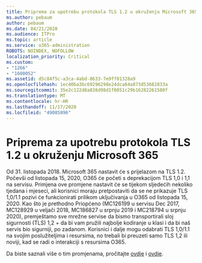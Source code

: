 ```yaml
---
title: Priprema za upotrebu protokola TLS 1.2 u okruženju Microsoft 365
ms.author: pebaum
author: pebaum
ms.date: 04/21/2020
ms.audience: ITPro
ms.topic: article
ms.service: o365-administration
ROBOTS: NOINDEX, NOFOLLOW
localization_priority: Critical
ms.custom:
- "1266"
- "1600052"
ms.assetid: d5c84f5c-a3ca-4abd-8633-7e9ff01328a9
ms.openlocfilehash: 1ec40ba36c69296298e24dca64a873d53682833a
ms.sourcegitcommit: 35e2c122d8a838d98d1f0851c29b16282261580f
ms.translationtype: MT
ms.contentlocale: hr-HR
ms.lasthandoff: 11/17/2020
ms.locfileid: "49085896"
---
```

# <a name="prepare-for-use-of-tls-12-in-microsoft-365"></a>Priprema za upotrebu protokola TLS 1.2 u okruženju Microsoft 365

Od 31. listopada 2018. Microsoft 365 nastavit će s prijelazom na TLS 1.2. Počevši od listopada 15, 2020, O365 će početi s deprekacijom TLS 1,0 i 1,1 na servisu. Primjena ove promjene nastavit će se tijekom sljedećih nekoliko tjedana i mjeseci, ali korisnici moraju pretpostaviti da se ne prikazuje TLS 1,0/1.1 pozivi će funkcionirati prilikom uključivanja u O365 od listopada 15, 2020. Kao što je prethodno Priopćeno (MC126199 u servisu Dec 2017, MC128929 u veljači 2018, MC186827 u srpnju 2019 i MC218794 u srpnju 2020), premještamo sve mrežne servise da bismo transportirali sloj sigurnosti (TLS) 1,2 + da bi vam pružili najbolje kodiranje u klasi i da bi naš servis bio sigurniji, po zadanom. Korisnici i dalje mogu odabrati TLS 1,0/1.1 na svojim poslužiteljima i resursima, no trebali bi preuzeti samo TLS 1,2 ili noviji, kad se radi o interakciji s resursima O365.
  
Da biste saznali više o tim promjenama, pročitajte [ovdje](https://docs.microsoft.com/microsoft-365/compliance/prepare-tls-1.2-in-office-365?view=o365-worldwide) i [ovdje](https://docs.microsoft.com/microsoft-365/compliance/tls-1.0-and-1.1-deprecation-for-office-365?view=o365-worldwide).

  